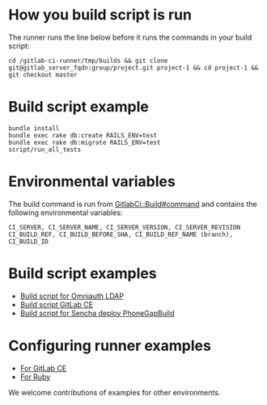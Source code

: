 
# How you build script is run

The runner runs the line below before it runs the commands in your build script:

    cd /gitlab-ci-runner/tmp/builds && git clone git@gitlab_server_fqdn:group/project.git project-1 && cd project-1 && git checkout master

# Build script example

    bundle install
    bundle exec rake db:create RAILS_ENV=test
    bundle exec rake db:migrate RAILS_ENV=test
    script/run_all_tests

# Environmental variables

The build command is run from [GitlabCi::Build#command](https://gitlab.com/gitlab-org/gitlab-ci-runner/blob/master/lib/build.rb#L96) and contains the following environmental variables:

    CI_SERVER, CI_SERVER_NAME, CI_SERVER_VERSION, CI_SERVER_REVISION
    CI_BUILD_REF, CI_BUILD_BEFORE_SHA, CI_BUILD_REF_NAME (branch), CI_BUILD_ID

# Build script examples

+ [Build script for Omniauth LDAP](build-script-for-omniauth-ldap.md)
+ [Build script GitLab CE](build_script_gitlab_ce.md)
+ [Build script for Sencha deploy PhoneGapBuild](build_script_sencha_deploy_phonegapbuild.md)

# Configuring runner examples

+ [For GitLab CE](configure_a_runner_to_run_the_gitlab_ce_test_suite.md)
+ [For Ruby](configure/ruby.md)

We welcome contributions of examples for other environments.
